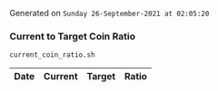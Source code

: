 Generated on `Sunday 26-September-2021 at 02:05:20`

### Current to Target Coin Ratio
`current_coin_ratio.sh`

Date|Current|Target|Ratio
---|---|---|---
